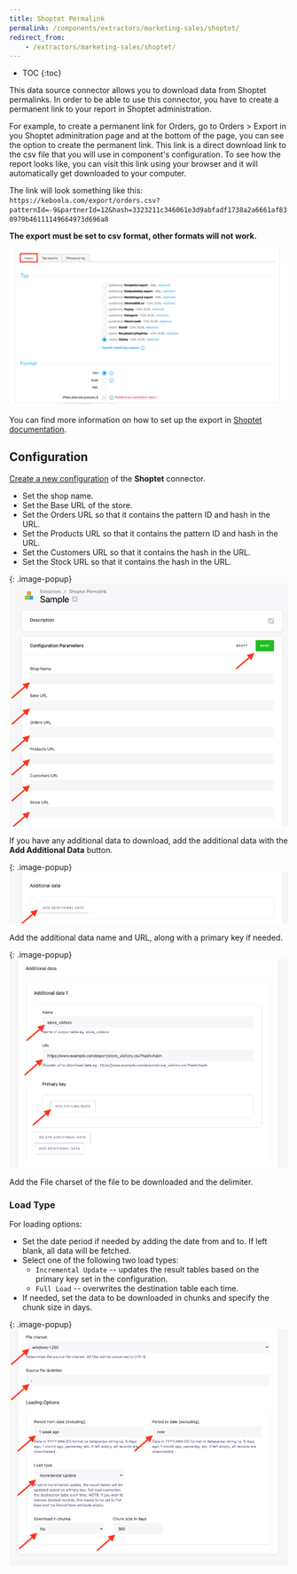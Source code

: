 ```yaml
---
title: Shoptet Permalink
permalink: /components/extractors/marketing-sales/shoptet/
redirect_from:
    - /extractors/marketing-sales/shoptet/
---
```


* TOC
{:toc}
  
This data source connector allows you to download data from Shoptet permalinks. 
In order to be able to use this connector, you have to create a permanent link to your report in Shoptet administration.

For example, to create a permanent link for Orders, go to Orders > Export in you Shoptet adminitration page and at the bottom of the page, you can see the option to create the permanent link. This link is a direct download link to the csv file that you will use in component's configuration. To see how the report looks like, you can visit this link using your browser and it will automatically get downloaded to your computer.

The link will look something like this: 
`https://keboola.com/export/orders.csv?patternId=-9&partnerId=12&hash=3323211c346061e3d9abfadf1738a2a6661af830979b46111149664973d696a8`

**The export must be set to csv format, other formats will not work.**

![Screenshot - Export Config](/components/extractors/marketing-sales/shoptet/export_config.png)

You can find more information on how to set up the export in [Shoptet documentation](https://podpora.shoptet.cz/hc/cs/articles/360003161791-Export-produkt%C5%AF).

## Configuration
[Create a new configuration](/components/#creating-component-configuration) of the **Shoptet** connector.

- Set the shop name.
- Set the Base URL of the store.
- Set the Orders URL so that it contains the pattern ID and hash in the URL.
- Set the Products URL so that it contains the pattern ID and hash in the URL.
- Set the Customers URL so that it contains the hash in the URL.
- Set the Stock URL so that it contains the hash in the URL.

{: .image-popup}
![Screenshot - Config](/components/extractors/marketing-sales/shoptet/config1.png)

If you have any additional data to download, add the additional data with the **Add Additional Data** button.


{: .image-popup}
![Screenshot - Config](/components/extractors/marketing-sales/shoptet/add1.png)

Add the additional data name and URL, along with a primary key if needed.

{: .image-popup}
![Screenshot - Config](/components/extractors/marketing-sales/shoptet/add2.png)

Add the File charset of the file to be downloaded and the delimiter.


### Load Type
For loading options:
- Set the date period if needed by adding the date from and to. If left blank, all data will be fetched.
- Select one of the following two load types: 
    - `Incremental Update` -- updates the result tables based on the primary key set in the configuration.
    - `Full Load` -- overwrites the destination table each time.
- If needed, set the data to be downloaded in chunks and specify the chunk size in days.
    

{: .image-popup}
![Screenshot - Config](/components/extractors/marketing-sales/shoptet/loading.png)

